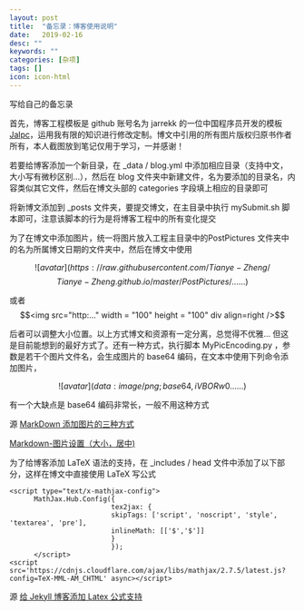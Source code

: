 ```yaml
---
layout: post
title:  "备忘录：博客使用说明"
date:   2019-02-16
desc: ""
keywords: ""
categories: [杂项]
tags: []
icon: icon-html
---
```


写给自己的备忘录

首先，博客工程模板是 github 账号名为 jarrekk 的一位中国程序员开发的模板 [Jalpc](https://github.com/jarrekk/Jalpc)，运用我有限的知识进行修改定制。博文中引用的所有图片版权归原书作者所有，本人截图放到笔记仅用于学习，一并感谢！

若要给博客添加一个新目录，在 _data / blog.yml 中添加相应目录（支持中文，大小写有微秒区别...），然后在 blog 文件夹中新建文件，名为要添加的目录名，内容类似其它文件，然后在博文头部的 categories 字段填上相应的目录即可

将新博文添加到 _posts 文件夹，要提交博文，在主目录中执行 mySubmit.sh 脚本即可，注意该脚本的行为是将博客工程中的所有变化提交

为了在博文中添加图片，统一将图片放入工程主目录中的PostPictures 文件夹中的名为所属博文日期的文件夹中，然后在博文中使用

$$![avatar](https://raw.githubusercontent.com/Tianye-Zheng/$$
$$Tianye-Zheng.github.io/master/PostPictures/......)$$

或者 $$<img src="http:..." width = "100" height = "100" div align=right />$$

后者可以调整大小位置。以上方式博文和资源有一定分离，总觉得不优雅... 但这是目前能想到的最好方式了。还有一种方式，执行脚本 MyPicEncoding.py ，参数是若干个图片文件名，会生成图片的 base64 编码，在文本中使用下列命令添加图片，

$$![avatar](data:image/png;base64,iVBORw0......)$$

有一个大缺点是 base64 编码非常长，一般不用这种方式

源 [MarkDown 添加图片的三种方式](https://www.jianshu.com/p/280c6a6f2594)

[Markdown-图片设置（大小，居中)](https://blog.csdn.net/qq_35451572/article/details/79443467)

为了给博客添加 LaTeX 语法的支持，在 _includes / head 文件中添加了以下部分，这样在博文中直接使用 LaTeX 写公式

```
<script type="text/x-mathjax-config">
      MathJax.Hub.Config({
                         tex2jax: {
                         skipTags: ['script', 'noscript', 'style', 'textarea', 'pre'],
                         inlineMath: [['$','$']]
                         }
                         });
      </script>
<script src='https://cdnjs.cloudflare.com/ajax/libs/mathjax/2.7.5/latest.js?config=TeX-MML-AM_CHTML' async></script>

```

源 [给 Jekyll 博客添加 Latex 公式支持](https://todebug.com/add-eqution-support-in-jekyll/)
